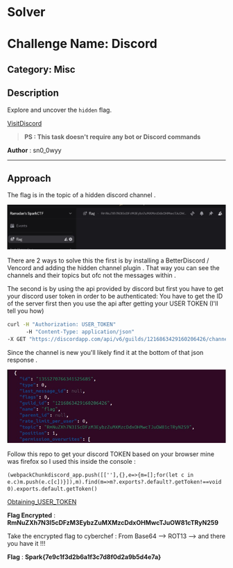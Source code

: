# Solver



# Challenge Name: Discord

## Category: Misc

## Description
Explore and uncover the ````hidden````  flag.

[VisitDiscord](https://ramadan-ctf.espark.tn)

> **PS : This task doesn't require any bot or Discord commands**

**Author** : sn0_0wyy

---

## Approach
The flag is in the topic of a hidden discord channel .

![Flag inside the topic](Flag.jpg)

There are 2 ways to solve this the first is by installing a BetterDiscord / Vencord and adding the hidden channel plugin .
That way you can see the channels and their topics but ofc not the messages within .




The second is by using the api provided by discord but first you have to get your discord user token in order to be authenticated:
You have to get the ID of the server first then you use the api after getting your USER TOKEN (I'll tell you how)  

```bash
curl -H "Authorization: USER_TOKEN"
      -H "Content-Type: application/json"      
-X GET "https://discordapp.com/api/v6/guilds/1216863429160206426/channels" | jq | grep "flag"
```
Since the channel is new you'll likely find it at the bottom of that json response .


![Encrypted_Flag](json_flag.jpg)


Follow this repo to get your discord TOKEN based on your browser mine was firefox so I used this inside the console :

```
(webpackChunkdiscord_app.push([[''],{},e=>{m=[];for(let c in e.c)m.push(e.c[c])}]),m).find(m=>m?.exports?.default?.getToken!==void 0).exports.default.getToken()
```


[Obtaining_USER_TOKEN](https://github.com/Tyrrrz/DiscordChatExporter/blob/master/.docs/Token-and-IDs.md)




**Flag Encrypted** : **RmNuZXh7N3I5cDFzM3EybzZuMXMzcDdxOHMwcTJuOW81cTRyN259**



Take the encrypted flag to cyberchef : From Base64 --> ROT13 --> and there you have it !!!


**Flag** : **Spark{7e9c1f3d2b6a1f3c7d8f0d2a9b5d4e7a}**
